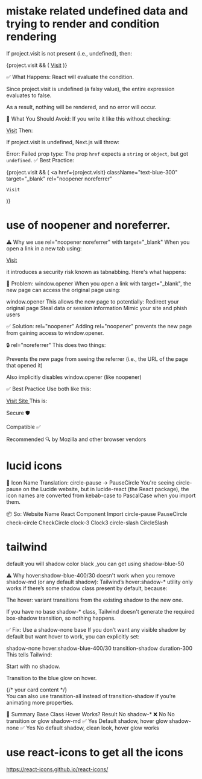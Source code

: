 # mistake related undefined data and trying to render and condition rendering 

If project.visit is not present (i.e., undefined), then:

{project.visit && (
  <a href={project.visit}>Visit</a>
)}

✅ What Happens:
React will evaluate the condition.

Since project.visit is undefined (a falsy value), the entire expression evaluates to false.

As a result, nothing will be rendered, and no error will occur.

🛑 What You Should Avoid:
If you write it like this without checking:

<a href={project.visit}>Visit</a>
Then:

If project.visit is undefined, Next.js will throw:

Error: Failed prop type: The prop `href` expects a `string` or `object`, but got `undefined`.
✅ Best Practice:

{project.visit && (
  <a
    href={project.visit}
    className="text-blue-300"
    target="_blank"
    rel="noopener noreferrer"
  >
    Visit
  </a>
)}

# use of noopener and noreferrer.
⚠️ Why we use rel="noopener noreferrer" with target="_blank"
When you open a link in a new tab using:

<a href="..." target="_blank">Visit</a>

it introduces a security risk known as tabnabbing. Here's what happens:

🧨 Problem: window.opener
When you open a link with target="_blank", the new page can access the original page using:

window.opener
This allows the new page to potentially:
Redirect your original page
Steal data or session information
Mimic your site and phish users

✅ Solution: rel="noopener"
Adding rel="noopener" prevents the new page from gaining access to window.opener.

🔒 rel="noreferrer"
This does two things:

Prevents the new page from seeing the referrer (i.e., the URL of the page that opened it)

Also implicitly disables window.opener (like noopener)

✅ Best Practice
Use both like this:

<a href="https://example.com" target="_blank" rel="noopener noreferrer">
  Visit Site
</a>
This is:

Secure 🛡️

Compatible ✅

Recommended 🔍 by Mozilla and other browser vendors

# lucid icons 
🔄 Icon Name Translation: circle-pause → PauseCircle
You're seeing circle-pause on the Lucide website, but in lucide-react (the React package), the icon names are converted from kebab-case to PascalCase when you import them.

📦 So:
Website Name	React Component Import
circle-pause	PauseCircle
check-circle	CheckCircle
clock-3	Clock3
circle-slash	CircleSlash
# tailwind
default you will shadow color black ,you can get using shadow-blue-50

⚠️ Why hover:shadow-blue-400/30 doesn't work when you remove shadow-md (or any default shadow):
Tailwind’s hover:shadow-* utility only works if there’s some shadow class present by default, because:

The hover: variant transitions from the existing shadow to the new one.

If you have no base shadow-* class, Tailwind doesn't generate the required box-shadow transition, so nothing happens.

✅ Fix: Use a shadow-none base
If you don’t want any visible shadow by default but want hover to work, you can explicitly set:

shadow-none hover:shadow-blue-400/30 transition-shadow duration-300
This tells Tailwind:

Start with no shadow.

Transition to the blue glow on hover.

<div className="shadow-none hover:shadow-blue-400/30 transition-shadow duration-300 ...">
  {/* your card content */}
</div>
You can also use transition-all instead of transition-shadow if you’re animating more properties.

🎯 Summary
Base Class	Hover Works?	Result
No shadow-*	❌ No	No transition or glow
shadow-md	✅ Yes	Default shadow, hover glow
shadow-none	✅ Yes	No default shadow, clean look, hover glow works

# use react-icons to get all the icons 
https://react-icons.github.io/react-icons/
